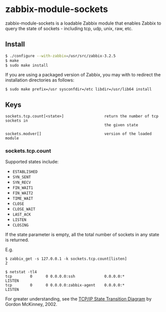 # zabbix-module-sockets

zabbix-module-sockets is a loadable Zabbix module that enables Zabbix to query
the state of sockets - including tcp, udp, unix, raw, etc.

## Install

```bash
$ ./configure --with-zabbix=/usr/src/zabbix-3.2.5
$ make
$ sudo make install
```

If you are using a packaged version of Zabbix, you may with to redirect the
installation directories as follows:

```
$ sudo make prefix=/usr sysconfdir=/etc libdir=/usr/lib64 install
```

## Keys

```
sockets.tcp.count[<state>]                  return the number of tcp sockets in
                                            the given state

sockets.modver[]                            version of the loaded module
```

### sockets.tcp.count

Supported states include:

- `ESTABLISHED`
- `SYN_SENT`
-	`SYN_RECV`
-	`FIN_WAIT1`
-	`FIN_WAIT2`
-	`TIME_WAIT`
-	`CLOSE`
-	`CLOSE_WAIT`
-	`LAST_ACK`
-	`LISTEN`
-	`CLOSING`

If the state parameter is empty, all the total number of sockets in any state is
returned.

E.g.

    $ zabbix_get -s 127.0.0.1 -k sockets.tcp.count[listen]
    2

    $ netstat -tl4
    tcp        0      0 0.0.0.0:ssh             0.0.0.0:*               LISTEN
    tcp        0      0 0.0.0.0:zabbix-agent    0.0.0.0:*               LISTEN

For greater understanding, see the [TCP/IP State Transition Diagram](http://www.cs.northwestern.edu/~agupta/cs340/project2/TCPIP_State_Transition_Diagram.pdf)
by Gordon McKinney, 2002.

